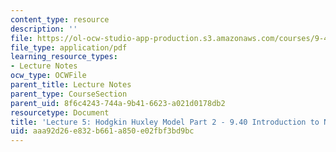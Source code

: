 ```yaml
---
content_type: resource
description: ''
file: https://ol-ocw-studio-app-production.s3.amazonaws.com/courses/9-40-introduction-to-neural-computation-spring-2018/aaa92d26e832b661a850e02fbf3bd9bc_MIT9_40S18_Lec05.pdf
file_type: application/pdf
learning_resource_types:
- Lecture Notes
ocw_type: OCWFile
parent_title: Lecture Notes
parent_type: CourseSection
parent_uid: 8f6c4243-744a-9b41-6623-a021d0178db2
resourcetype: Document
title: 'Lecture 5: Hodgkin Huxley Model Part 2 - 9.40 Introduction to Neural Computation'
uid: aaa92d26-e832-b661-a850-e02fbf3bd9bc
---
```

